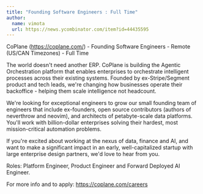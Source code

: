```yaml
---
title: "Founding Software Engineers : Full Time"
author:
  name: vimota
  url: https://news.ycombinator.com/item?id=44435595
---
```

CoPlane (<a href="https:&#x2F;&#x2F;coplane.com&#x2F;" rel="nofollow">https:&#x2F;&#x2F;coplane.com&#x2F;</a>) - Founding Software Engineers - Remote (US&#x2F;CAN Timezones) - Full Time

The world doesn&#x27;t need another ERP. CoPlane is building the Agentic Orchestration platform that enables enterprises to orchestrate intelligent processes across their existing systems. Founded by ex-Stripe&#x2F;Segment product and tech leads, we&#x27;re changing how businesses operate their backoffice - helping them scale intelligence not headcount.

We&#x27;re looking for exceptional engineers to grow our small founding team of engineers that include ex-founders, open source contributors (authors of neverthrow and neovim), and architects of petabyte-scale data platforms. You&#x27;ll work with billion-dollar enterprises solving their hardest, most mission-critical automation problems.

If you&#x27;re excited about working at the nexus of data, finance and AI, and want to make a significant impact in an early, well-capitalized startup with large enterprise design partners, we&#x27;d love to hear from you.

Roles: Platform Engineer, Product Engineer and Forward Deployed AI Engineer.

For more info and to apply: <a href="https:&#x2F;&#x2F;coplane.com&#x2F;careers" rel="nofollow">https:&#x2F;&#x2F;coplane.com&#x2F;careers</a>
<JobApplication />
